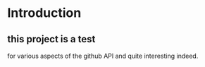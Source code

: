 # Introduction

## this project is a test
for various aspects
of the github API
and quite interesting indeed.
